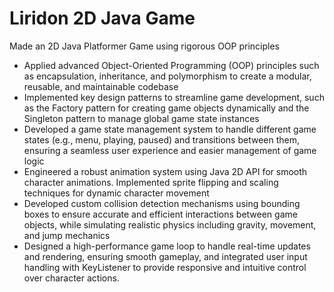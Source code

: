 # Liridon 2D Java Game
Made an 2D Java Platformer Game using rigorous OOP principles

- Applied advanced Object-Oriented Programming (OOP) principles such as encapsulation, inheritance, and
polymorphism to create a modular, reusable, and maintainable codebase
- Implemented key design patterns to streamline game development, such as the Factory pattern for creating game
objects dynamically and the Singleton pattern to manage global game state instances
- Developed a game state management system to handle different game states (e.g., menu, playing, paused) and
transitions between them, ensuring a seamless user experience and easier management of game logic
- Engineered a robust animation system using Java 2D API for smooth character animations. Implemented sprite
flipping and scaling techniques for dynamic character movement
- Developed custom collision detection mechanisms using bounding boxes to ensure accurate and efficient interactions
between game objects, while simulating realistic physics including gravity, movement, and jump mechanics
- Designed a high-performance game loop to handle real-time updates and rendering, ensuring smooth gameplay, and
integrated user input handling with KeyListener to provide responsive and intuitive control over character actions.
